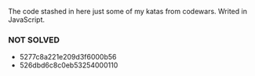 The code stashed in here just some of my katas from codewars.
Writed in JavaScript.

### NOT SOLVED 
- 5277c8a221e209d3f6000b56
- 526dbd6c8c0eb53254000110